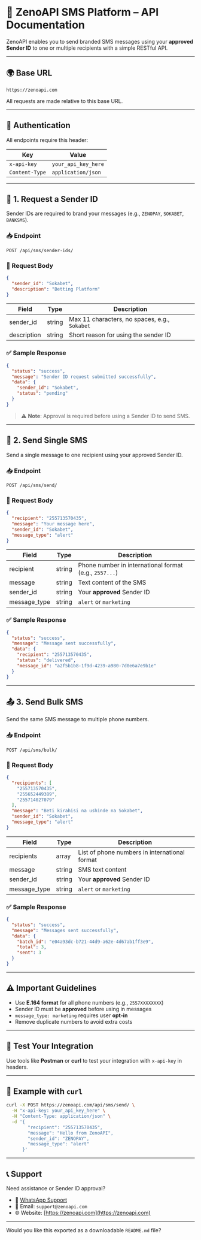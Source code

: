 

# 📡 ZenoAPI SMS Platform – API Documentation

ZenoAPI enables you to send branded SMS messages using your **approved Sender ID** to one or multiple recipients with a simple RESTful API.

---

## 🌍 Base URL

```
https://zenoapi.com
```

All requests are made relative to this base URL.

---

## 🔐 Authentication

All endpoints require this header:

| Key            | Value               |
| -------------- | ------------------- |
| `x-api-key`    | `your_api_key_here` |
| `Content-Type` | `application/json`  |

---

## 🪪 1. Request a Sender ID

Sender IDs are required to brand your messages (e.g., `ZENOPAY`, `SOKABET`, `BANKSMS`).

### 📥 Endpoint

```
POST /api/sms/sender-ids/
```

### 📝 Request Body

```json
{
  "sender_id": "Sokabet",
  "description": "Betting Platform"
}
```

| Field       | Type   | Description                                   |
| ----------- | ------ | --------------------------------------------- |
| sender\_id  | string | Max 11 characters, no spaces, e.g., `Sokabet` |
| description | string | Short reason for using the sender ID          |

### ✅ Sample Response

```json
{
  "status": "success",
  "message": "Sender ID request submitted successfully",
  "data": {
    "sender_id": "Sokabet",
    "status": "pending"
  }
}
```

> ⚠️ **Note**: Approval is required before using a Sender ID to send SMS.

---

## 📩 2. Send Single SMS

Send a single message to one recipient using your approved Sender ID.

### 📥 Endpoint

```
POST /api/sms/send/
```

### 📝 Request Body

```json
{
  "recipient": "255713570435",
  "message": "Your message here",
  "sender_id": "Sokabet",
  "message_type": "alert"
}
```

| Field         | Type   | Description                                            |
| ------------- | ------ | ------------------------------------------------------ |
| recipient     | string | Phone number in international format (e.g., `2557...`) |
| message       | string | Text content of the SMS                                |
| sender\_id    | string | Your **approved** Sender ID                            |
| message\_type | string | `alert` or `marketing`                                 |

### ✅ Sample Response

```json
{
  "status": "success",
  "message": "Message sent successfully",
  "data": {
    "recipient": "255713570435",
    "status": "delivered",
    "message_id": "a2f5b1b8-1f9d-4239-a980-7d0e6a7e9b1e"
  }
}
```

---

## 📤 3. Send Bulk SMS

Send the same SMS message to multiple phone numbers.

### 📥 Endpoint

```
POST /api/sms/bulk/
```

### 📝 Request Body

```json
{
  "recipients": [
    "255713570435",
    "255652449389",
    "255714027079"
  ],
  "message": "Beti kirahisi na ushinde na Sokabet",
  "sender_id": "Sokabet",
  "message_type": "alert"
}
```

| Field         | Type   | Description                                   |
| ------------- | ------ | --------------------------------------------- |
| recipients    | array  | List of phone numbers in international format |
| message       | string | SMS text content                              |
| sender\_id    | string | Your **approved** Sender ID                   |
| message\_type | string | `alert` or `marketing`                        |

### ✅ Sample Response

```json
{
  "status": "success",
  "message": "Messages sent successfully",
  "data": {
    "batch_id": "e04a93dc-b721-44d9-a62e-4d67ab1ff3e9",
    "total": 3,
    "sent": 3
  }
}
```

---

## ⚠️ Important Guidelines

* Use **E.164 format** for all phone numbers (e.g., `2557XXXXXXXX`)
* Sender ID must be **approved** before using in messages
* `message_type: marketing` requires user **opt-in**
* Remove duplicate numbers to avoid extra costs

---

## 🧪 Test Your Integration

Use tools like **Postman** or **curl** to test your integration with `x-api-key` in headers.

---

## 🧰 Example with `curl`

```bash
curl -X POST https://zenoapi.com/api/sms/send/ \
  -H "x-api-key: your_api_key_here" \
  -H "Content-Type: application/json" \
  -d '{
        "recipient": "255713570435",
        "message": "Hello from ZenoAPI",
        "sender_id": "ZENOPAY",
        "message_type": "alert"
      }'
```

---

## 📞 Support

Need assistance or Sender ID approval?

* 📱 [WhatsApp Support](https://wa.me/255793166166)
* 📧 Email: `support@zenoapi.com`
* 🌐 Website: [https://zenoapi.com](https://zenoapi.com)

---

Would you like this exported as a downloadable `README.md` file?
